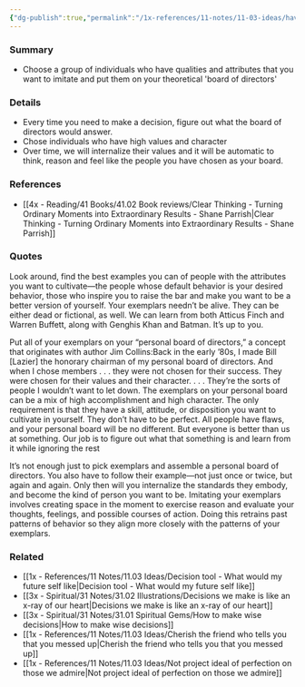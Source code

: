 ```yaml
---
{"dg-publish":true,"permalink":"/1x-references/11-notes/11-03-ideas/have-a-personal-board-of-directors-as-role-models-and-decision-makers/","title":"Have a personal board of directors as role models and decision makers","noteIcon":""}
---
```



### Summary
- Choose a group of individuals who have qualities and attributes that you want to imitate and put them on your theoretical 'board of directors'

### Details
- Every time you need to make a decision, figure out what the board of directors would answer. 
- Chose individuals who have high values and character
- Over time, we will internalize their values and it will be automatic to think, reason and feel like the people you have chosen as your board.

### References
- [[4x - Reading/41 Books/41.02 Book reviews/Clear Thinking - Turning Ordinary Moments into Extraordinary Results - Shane  Parrish\|Clear Thinking - Turning Ordinary Moments into Extraordinary Results - Shane  Parrish]]

### Quotes
Look around, find the best examples you can of people with the attributes you want to cultivate—the people whose default behavior is your desired behavior, those who inspire you to raise the bar and make you want to be a better version of yourself. Your exemplars needn’t be alive. They can be either dead or fictional, as well. We can learn from both Atticus Finch and Warren Buffett, along with Genghis Khan and Batman. It’s up to you.

Put all of your exemplars on your “personal board of directors,” a concept that originates with author Jim Collins:Back in the early ’80s, I made Bill [Lazier] the honorary chairman of my personal board of directors. And when I chose members . . . they were not chosen for their success. They were chosen for their values and their character. . . . They’re the sorts of people I wouldn’t want to let down.  The exemplars on your personal board can be a mix of high accomplishment and high character. The only requirement is that they have a skill, attitude, or disposition you want to cultivate in yourself. They don’t have to be perfect. All people have flaws, and your personal board will be no different. But everyone is better than us at something. Our job is to figure out what that something is and learn from it while ignoring the rest

It’s not enough just to pick exemplars and assemble a personal board of directors. You also have to follow their example—not just once or twice, but again and again. Only then will you internalize the standards they embody, and become the kind of person you want to be. Imitating your exemplars involves creating space in the moment to exercise reason and evaluate your thoughts, feelings, and possible courses of action. Doing this retrains past patterns of behavior so they align more closely with the patterns of your exemplars.

### Related
- [[1x - References/11 Notes/11.03 Ideas/Decision tool - What would my future self like\|Decision tool - What would my future self like]]
- [[3x - Spiritual/31 Notes/31.02 Illustrations/Decisions we make is like an x-ray of our heart\|Decisions we make is like an x-ray of our heart]]
- [[3x - Spiritual/31 Notes/31.01 Spiritual Gems/How to make wise decisions\|How to make wise decisions]]
- [[1x - References/11 Notes/11.03 Ideas/Cherish the friend who tells you that you messed up\|Cherish the friend who tells you that you messed up]]
- [[1x - References/11 Notes/11.03 Ideas/Not project ideal of perfection on those we admire\|Not project ideal of perfection on those we admire]]